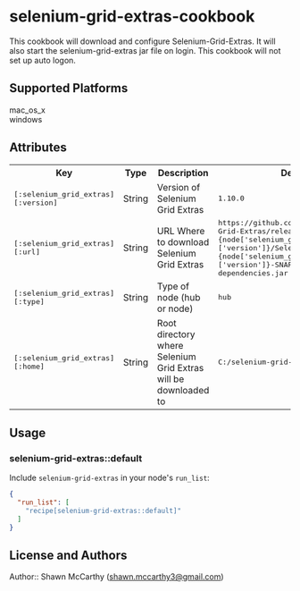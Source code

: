 # selenium-grid-extras-cookbook

This cookbook will download and configure Selenium-Grid-Extras. It will also start the selenium-grid-extras jar file on login. This cookbook will not set up auto logon.

## Supported Platforms

mac_os_x<br>
windows

## Attributes

<table>
  <tr>
    <th>Key</th>
    <th>Type</th>
    <th>Description</th>
    <th>Default</th>
  </tr>
  <tr>
    <td><tt>[:selenium_grid_extras][:version]</tt></td>
    <td>String</td>
    <td>Version of Selenium Grid Extras</td>
    <td><tt>1.10.0</tt></td>
  </tr>
  <tr>
    <td><tt>[:selenium_grid_extras][:url]</tt></td>
    <td>String</td>
    <td>URL Where to download Selenium Grid Extras</td>
    <td><tt>https://github.com/groupon/Selenium-Grid-Extras/releases/download/#{node['selenium_grid_extras']['version']}/SeleniumGridExtras-#{node['selenium_grid_extras']['version']}-SNAPSHOT-jar-with-dependencies.jar</tt></td>
  </tr>
  <tr>
    <td><tt>[:selenium_grid_extras][:type]</tt></td>
    <td>String</td>
    <td>Type of node (hub or node)</td>
    <td><tt>hub</tt></td>
  </tr>
  <tr>
    <td><tt>[:selenium_grid_extras][:home]</tt></td>
    <td>String</td>
    <td>Root directory where Selenium Grid Extras will be downloaded to</td>
    <td><tt>C:/selenium-grid-extras</tt></td>
  </tr>
</table>

## Usage

### selenium-grid-extras::default

Include `selenium-grid-extras` in your node's `run_list`:

```json
{
  "run_list": [
    "recipe[selenium-grid-extras::default]"
  ]
}
```

## License and Authors

Author:: Shawn McCarthy (shawn.mccarthy3@gmail.com)
